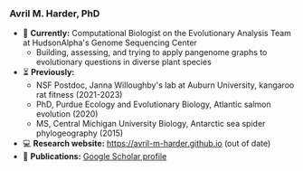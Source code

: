### Avril M. Harder, PhD 
- 🧬 **Currently:** Computational Biologist on the Evolutionary Analysis Team at HudsonAlpha's Genome Sequencing Center </br>
  - Building, assessing, and trying to apply pangenome graphs to evolutionary questions in diverse plant species
- ⏳ **Previously:**
  - NSF Postdoc, Janna Willoughby's lab at Auburn University, kangaroo rat fitness (2021-2023)
  - PhD, Purdue Ecology and Evolutionary Biology, Atlantic salmon evolution (2020)
  - MS, Central Michigan University Biology, Antarctic sea spider phylogeography (2015)
- 💻 **Research website:** https://avril-m-harder.github.io (out of date)
- 📑 **Publications:** [Google Scholar profile](https://scholar.google.com/citations?user=uyxk3voAAAAJ&hl=en)
